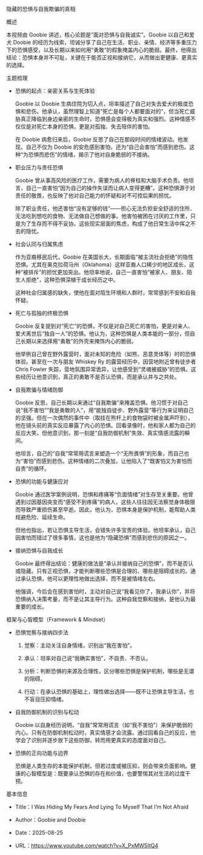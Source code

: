隐藏的恐惧与自我欺骗的真相

概述

本视频由 Goobie 讲述，核心论题是“面对恐惧与自我诚实”。Goobie 以自己和爱犬 Doobie 的经历为线索，坦诚分享了自己在生活、职业、亲情、经济等多重压力下的恐惧感受，以及长期以来如何用“勇敢”的假象掩盖内心的脆弱。最终，他得出结论：恐惧本身并不可耻，关键在于能否正视和接纳它，从而做出更健康、更真实的选择。

主题梳理

- 恐惧的起点：亲密关系与生死体验
    
    Goobie 以 Doobie 生病住院为切入点，坦率描述了自己对失去爱犬的极度恐惧和悲伤。他承认，虽然理智上知道“死亡是每个人都要面对的”，但当死亡威胁真正降临到身边亲密的生命时，恐惧感会变得极为真实和强烈。这种情感不仅仅是对死亡本身的恐惧，更是对孤独、失去陪伴的害怕。
    
    在 Doobie 病愈归来后，Goobie 反思了自己在那段时间的情绪波动。他发现，自己不仅为 Doobie 的安危感到害怕，还为“自己会害怕”而感到悲伤。这种“为恐惧而悲伤”的情绪，揭示了他对自身脆弱的不接纳。
    
- 职业压力与责任恐惧
    
    Goobie 曾从事高风险的医疗工作，需要为病人的脊柱和大脑手术负责。他坦言，自己一直害怕“因为自己的操作失误而让病人变得更糟”。这种恐惧源于对责任的敬畏，也反映了他对自己能力的怀疑和对不可控后果的担忧。
    
    除了职业责任，他还害怕“没有足够的钱”——担心无法负担安全舒适的住所、无法吃到想吃的食物、无法做自己想做的事。他害怕被困在讨厌的工作里，只是为了生存而不得不妥协。这些现实层面的焦虑，构成了他日常生活中挥之不去的隐忧。
    
- 社会认同与归属焦虑
    
    作为亚裔移民后代，Goobie 在美国长大，长期面临“被主流社会拒绝”的隐性恐惧。尤其在奥克拉荷马州（Oklahoma）这样亚裔人口稀少的地区成长，这种“被排斥”的担忧更加突出。他坦率地说，自己一直害怕“被家人、朋友、陌生人拒绝”，这种恐惧深植于成长经历之中。
    
    这种社会归属感的缺失，使他在面对陌生环境和人群时，常常感到不安和自我怀疑。
    
- 死亡与孤独的终极恐惧
    
    Goobie 反复提到对“死亡”的恐惧，不仅是对自己死亡的害怕，更是对亲人、爱犬离世后“独自一人”的恐惧。他认为，这种恐惧是人类本能的一部分，但自己长期以来选择用“勇敢”的外壳来掩饰内心的脆弱。
    
    他举例自己曾在野外露营时，面对未知的危险（如熊、恶意灵体等）时的恐惧体验。甚至在一次与朋友 Whiskey Ry 的露营经历中，因营地附近曾有徒步者 Chris Fowler 失踪，营地氛围异常诡异，让他感受到“灵魂被威胁”的恐惧。这些经历让他意识到，真正的勇敢不是否认恐惧，而是承认并与之共处。
    
- 自我欺骗与情绪防御
    
    Goobie 反思，自己长期以来通过“自我欺骗”来掩盖恐惧。他习惯于对自己说“我不害怕”“我是勇敢的人”，用“能独自徒步、野外露营”等行为来证明自己的坚强。但在一次偶然的事件中（取挂在熊杆上的食物袋时被金属声吓到），他在镜头前的真实反应暴露了内心的恐惧。回看录像时，他和家人都为自己的反应大笑，但他意识到，那一刻是“自我防御机制”失效、真实情感流露的瞬间。
    
    他坦言，自己的“自我”常常用谎言来塑造一个“无所畏惧”的形象，而自己也为“害怕”而感到悲伤。这种情绪的二次叠加，让他陷入了“既害怕又为害怕而自责”的循环。
    
- 恐惧的功能与健康应对
    
    Goobie 通过医学案例说明，恐惧和疼痛等“负面情绪”对生存至关重要。他曾遇到过因基因突变而“感受不到疼痛”的病人，这些人往往因无法察觉身体极限而导致严重损伤甚至早逝。因此，他认为，恐惧本身是保护机制，能帮助人类规避危险、延续生命。
    
    但他也指出，若让恐惧主导生活，会错失许多宝贵的体验。他坦率承认，自己因害怕而错过了很多事情，这也是他为“隐藏恐惧”而感到悲伤的原因之一。
    
- 接纳恐惧与自我成长
    
    Goobie 最终得出结论：健康的做法是“承认并接纳自己的恐惧”，而不是否认或隐藏。只有正视恐惧，才能判断哪些恐惧是合理的、哪些是阻碍成长的。通过承认恐惧，他可以更理性地做出选择，而不是被情绪左右。
    
    他强调，今后会在感到害怕时，主动对自己说“我看见你了，我承认你”，并将恐惧纳入决策考量，而不是让其主导行为。这种自我觉察和接纳，是他认为最重要的成长。
    

框架与心智模型（Framework & Mindset）

- 恐惧觉察与接纳四步法
    
    1. 觉察：主动关注自身情绪，识别出“我在害怕”。
        
    2. 承认：坦率对自己说“我确实害怕”，不自责、不否认。
        
    3. 分析：判断恐惧的来源及合理性，区分哪些恐惧是保护机制，哪些是无谓的阻碍。
        
    4. 行动：在承认恐惧的基础上，理性做出选择——既不让恐惧主导生活，也不盲目压抑情绪。
        
- 自我防御机制的识别与松动
    
    Goobie 以自身经历说明，“自我”常常用谎言（如“我不害怕”）来保护脆弱的内心。只有在防御机制松动时，真实情感才会流露。通过回看自己的反应，他学会了识别并逐步放下这些防御，转而用更真实的态度面对自己。
    
- 恐惧的正向功能与边界
    
    恐惧是人类生存的本能保护机制，但若过度或被压抑，则会带来负面影响。健康的心智模型是：既要承认恐惧的存在和价值，也要警惕其对生活的过度干预。
    

基本信息

- Title：I Was Hiding My Fears And Lying To Myself That I’m Not Afraid
    
- Author：Goobie and Doobie
    
- Date：2025-08-25
    
- URL：https://www.youtube.com/watch?v=X_PxMW5ItQ4